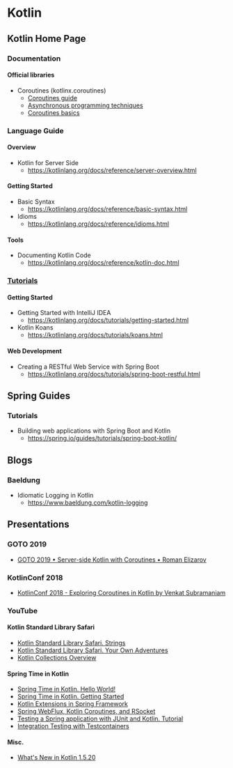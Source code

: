 # Kotlin

## Kotlin Home Page
### Documentation
#### Official libraries
* Coroutines (kotlinx.coroutines)
  * [Coroutines guide](https://kotlinlang.org/docs/coroutines-guide.html)
  * [Asynchronous programming techniques](https://kotlinlang.org/docs/async-programming.html)
  * [Coroutines basics](https://kotlinlang.org/docs/coroutines-basics.html)

### Language Guide
#### Overview
* Kotlin for Server Side
  * https://kotlinlang.org/docs/reference/server-overview.html

#### Getting Started
* Basic Syntax
  * https://kotlinlang.org/docs/reference/basic-syntax.html
* Idioms
  * https://kotlinlang.org/docs/reference/idioms.html

#### Tools
* Documenting Kotlin Code
  * https://kotlinlang.org/docs/reference/kotlin-doc.html

### [Tutorials](https://kotlinlang.org/docs/tutorials/)
#### Getting Started
* Getting Started with IntelliJ IDEA
  * https://kotlinlang.org/docs/tutorials/getting-started.html
* Kotlin Koans
  * https://kotlinlang.org/docs/tutorials/koans.html

#### Web Development
* Creating a RESTful Web Service with Spring Boot
  * https://kotlinlang.org/docs/tutorials/spring-boot-restful.html

## Spring Guides
### Tutorials
* Building web applications with Spring Boot and Kotlin
  * https://spring.io/guides/tutorials/spring-boot-kotlin/

## Blogs
### Baeldung
* Idiomatic Logging in Kotlin
  * https://www.baeldung.com/kotlin-logging

## Presentations
### GOTO 2019
* [GOTO 2019 • Server-side Kotlin with Coroutines • Roman Elizarov](https://www.youtube.com/watch?v=hQrFfwT1IMo)

### KotlinConf 2018
* [KotlinConf 2018 - Exploring Coroutines in Kotlin by Venkat Subramaniam](https://www.youtube.com/watch?v=jT2gHPQ4Z1Q)

### YouTube
#### Kotlin Standard Library Safari
* [Kotlin Standard Library Safari. Strings](https://www.youtube.com/watch?v=n4WBip822A8)
* [Kotlin Standard Library Safari. Your Own Adventures](https://www.youtube.com/watch?v=DIHlq_Q0vKM)
* [Kotlin Collections Overview](https://www.youtube.com/watch?v=F8jj7e-_jFA)

#### Spring Time in Kotlin
* [Spring Time in Kotlin. Hello World!](https://www.youtube.com/watch?v=TCmrY4HXUj4)
* [Spring Time in Kotlin. Getting Started](https://www.youtube.com/watch?v=gf-kjD2ZmZk)
* [Kotlin Extensions in Spring Framework](https://www.youtube.com/watch?v=0jWo3o7r-W4)
* [Spring WebFlux, Kotlin Coroutines, and RSocket](https://www.youtube.com/watch?v=8FUHKx58t4c)
* [Testing a Spring application with JUnit and Kotlin. Tutorial](https://www.youtube.com/watch?v=lCBjvlAyuiY)
* [Integration Testing with Testcontainers](https://www.youtube.com/watch?v=gF-YG6YZxZk)

#### Misc.
* [What's New in Kotlin 1.5.20](https://www.youtube.com/watch?v=SV8CgSXQe44)
